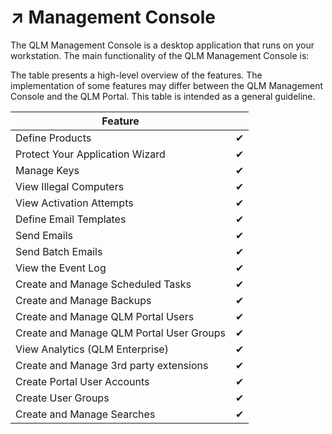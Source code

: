 # ↗ Management Console

The QLM Management Console is a desktop application that runs on your workstation. The main functionality of the QLM Management Console is:

The table presents a high-level overview of the features. The implementation of some features may differ between the QLM Management Console and the QLM Portal. This table is intended as a general guideline.

| **Feature**                              |   |
| ---------------------------------------- | - |
| Define Products                          | ✔ |
| Protect Your Application Wizard          | ✔ |
| Manage Keys                              | ✔ |
| View Illegal Computers                   | ✔ |
| View Activation Attempts                 | ✔ |
| Define Email Templates                   | ✔ |
| Send Emails                              | ✔ |
| Send Batch Emails                        | ✔ |
| View the Event Log                       | ✔ |
| Create and Manage Scheduled Tasks        | ✔ |
| Create and Manage Backups                | ✔ |
| Create and Manage QLM Portal Users       | ✔ |
| Create and Manage QLM Portal User Groups | ✔ |
| View Analytics (QLM Enterprise)          | ✔ |
| Create and Manage 3rd party extensions   | ✔ |
| Create Portal User Accounts              | ✔ |
| Create User Groups                       | ✔ |
| Create and Manage Searches               | ✔ |

